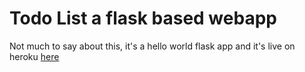 # Todo List a flask based webapp

Not much to say about this, it's a hello world flask app and it's live on heroku <a href='https://flask-crud-todo-list.herokuapp.com'>here</a>

